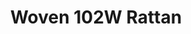 ---
title: Woven 102W Rattan
designer: To Market
image_primary: img/102.jpg
href: https://www.tomkt.com/copy-of-fast-track-swatches
description: "Size%3A%2019.68%22%20X%2039.37%22%A0/%20Wear%20layer%3A%20Woven%A0/%20Edge%3A%20Square%A0/%20Thickness%3A%205.0mm%20/%20Sq.ft/Ctn%3A%2026.91%A0/%20Installation%3A%20Glue%20Down"
tags: 
  - to-market
  - loose-lay-lvt-woven
category: loose-lay-lvt-woven
subtitle: 
manufacturer: ToMarket
slug: /manufacturers/to-market/loose-lay-lvt-woven/to-market-woven-102-w-rattan
---